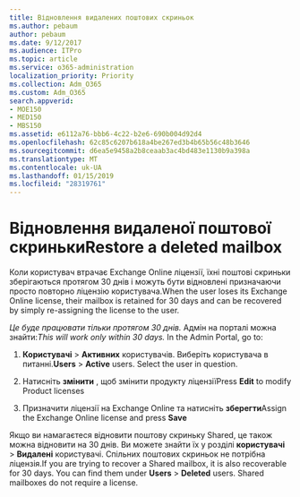 ```yaml
---
title: Відновлення видалених поштових скриньок
ms.author: pebaum
author: pebaum
ms.date: 9/12/2017
ms.audience: ITPro
ms.topic: article
ms.service: o365-administration
localization_priority: Priority
ms.collection: Adm_O365
ms.custom: Adm_O365
search.appverid:
- MOE150
- MED150
- MBS150
ms.assetid: e6112a76-bbb6-4c22-b2e6-690b004d92d4
ms.openlocfilehash: 62c85c6207b618a4be267ed3b4b65b56c48b3646
ms.sourcegitcommit: d6ea5e9458a2b8ceaab3ac4bd483e1130b9a398a
ms.translationtype: MT
ms.contentlocale: uk-UA
ms.lasthandoff: 01/15/2019
ms.locfileid: "28319761"
---
```

# <a name="restore-a-deleted-mailbox"></a><span data-ttu-id="24792-102">Відновлення видаленої поштової скриньки</span><span class="sxs-lookup"><span data-stu-id="24792-102">Restore a deleted mailbox</span></span>

<span data-ttu-id="24792-103">Коли користувач втрачає Exchange Online ліцензії, їхні поштові скриньки зберігаються протягом 30 днів і можуть бути відновлені призначаючи просто повторно ліцензію користувача.</span><span class="sxs-lookup"><span data-stu-id="24792-103">When the user loses its Exchange Online license, their mailbox is retained for 30 days and can be recovered by simply re-assigning the license to the user.</span></span>
  
 <span data-ttu-id="24792-p101">*Це буде працювати тільки протягом 30 днів.*  Адмін на порталі можна знайти:</span><span class="sxs-lookup"><span data-stu-id="24792-p101">*This will work only within 30 days.*  In the Admin Portal, go to:</span></span> 
  
1. <span data-ttu-id="24792-p102">**Користувачі** \> **Активних** користувачів. Виберіть користувача в питанні.</span><span class="sxs-lookup"><span data-stu-id="24792-p102">**Users** \> **Active** users. Select the user in question.</span></span> 
    
2. <span data-ttu-id="24792-108">Натисніть **змінити** , щоб змінити продукту ліцензії</span><span class="sxs-lookup"><span data-stu-id="24792-108">Press **Edit** to modify Product licenses</span></span> 
    
3. <span data-ttu-id="24792-109">Призначити ліцензії на Exchange Online та натисніть **зберегти**</span><span class="sxs-lookup"><span data-stu-id="24792-109">Assign the Exchange Online license and press **Save**</span></span>
    
<span data-ttu-id="24792-p103">Якщо ви намагаєтеся відновити поштову скриньку Shared, це також можна відновити на 30 днів. Ви можете знайти їх у розділі **користувачі** \> **Видалені** користувачі. Спільних поштових скриньок не потрібна ліцензія.</span><span class="sxs-lookup"><span data-stu-id="24792-p103">If you are trying to recover a Shared mailbox, it is also recoverable for 30 days. You can find them under **Users** \> **Deleted** users. Shared mailboxes do not require a license.</span></span> 
  

